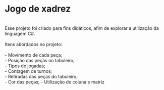 <h1>Jogo de xadrez</h1>
<br>
Esse projeto foi criado para fins didáticos, afim de explorar a utilização da linguagem C#.<br>
<br>
Itens abordados no projeto:<br>
<br> 
- Movimento de cada peça; <br>
- Posição das peças no tabuleiro; <br>
- Tipos de jogadas; <br>
- Contagem de turnos; <br>
- Retiradas das peças do tabuleiro; <br>
- Cor das peças;
- Utilização de coluna e matriz
